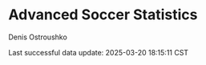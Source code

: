 # Advanced Soccer Statistics
Denis Ostroushko

<!-- gfm -->

Last successful data update: 2025-03-20 18:15:11 CST
